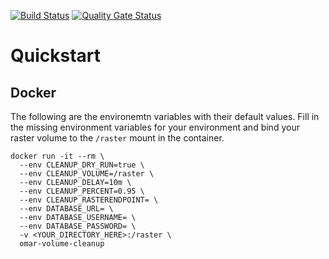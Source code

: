 [![Build Status](https://jenkins.ossim.io/buildStatus/icon?job=omar-volume-cleanup/master)](https://jenkins.ossim.io/job/omar-volume-cleanup/master)
[![Quality Gate Status](https://sonarcloud.io/api/project_badges/measure?project=ossimlabs_omar-volume-cleanup&metric=alert_status)](https://sonarcloud.io/dashboard?id=ossimlabs_omar-volume-cleanup)

# Quickstart

## Docker
The following are the environemtn variables with their default values.
Fill in the missing environment variables for your environment and bind 
your raster volume to the `/raster` mount in the container.
```$xslt
docker run -it --rm \
  --env CLEANUP_DRY_RUN=true \
  --env CLEANUP_VOLUME=/raster \
  --env CLEANUP_DELAY=10m \
  --env CLEANUP_PERCENT=0.95 \
  --env CLEANUP_RASTERENDPOINT= \
  --env DATABASE_URL= \
  --env DATABASE_USERNAME= \
  --env DATABASE_PASSWORD= \
  -v <YOUR_DIRECTORY_HERE>:/raster \
  omar-volume-cleanup
```
